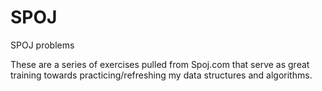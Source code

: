 # SPOJ
SPOJ problems

These are a series of exercises pulled from Spoj.com that serve as great training towards practicing/refreshing my data structures and algorithms.
